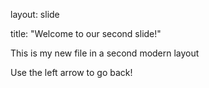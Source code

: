 layout: slide

title: "Welcome to our second slide!"

This is my new file in a second modern layout
	

Use the left arrow to go back!
